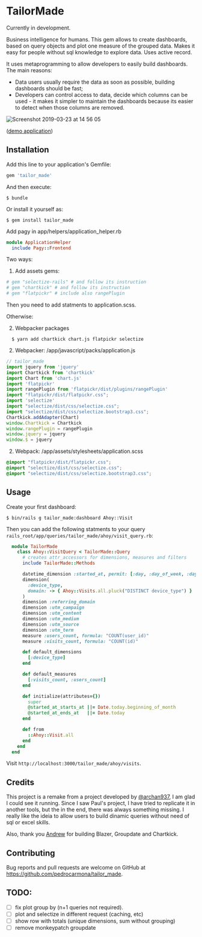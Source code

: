 # TailorMade

Currently in development.

Business intelligence for humans. This gem allows to create dashboards, based on query objects and plot one measure of the grouped data. Makes it easy for people without sql knowledge to explore data. Uses active record.

It uses metaprogramming to allow developers to easily build dashboards. The main reasons:
- Data users usually require the data as soon as possible, building dashboards should be fast;
- Developers can control access to data, decide which columns can be used - it makes it simpler to maintain the dashboards because its easier to detect when those columns are removed.

![Screenshot 2019-03-23 at 14 56 05](https://user-images.githubusercontent.com/2815199/54867179-876f9b80-4d7d-11e9-8c71-208df1aa8c0d.png)

([demo application](https://github.com/pedrocarmona/tailor_made_example))

## Installation

Add this line to your application's Gemfile:

```ruby
gem 'tailor_made'
```

And then execute:

    $ bundle

Or install it yourself as:

    $ gem install tailor_made

Add pagy in app/helpers/application_helper.rb

```ruby
module ApplicationHelper
  include Pagy::Frontend
```

Two ways:

1. Add assets gems:

```ruby
# gem "selectize-rails" # and follow its instruction
# gem "chartkick" # and follow its instruction
# gem "flatpickr" # include also rangePlugin
```
Then you need to add statments to application.scss.

Otherwise:

2. Webpacker packages

```
  $ yarn add chartkick chart.js flatpickr selectize
```

2. Webpacker: /app/javascript/packs/application.js

```js
// tailor_made
import jquery from 'jquery'
import Chartkick from 'chartkick'
import Chart from 'chart.js'
import 'flatpickr'
import rangePlugin from 'flatpickr/dist/plugins/rangePlugin'
import "flatpickr/dist/flatpickr.css";
import 'selectize'
import "selectize/dist/css/selectize.css";
import "selectize/dist/css/selectize.bootstrap3.css";
Chartkick.addAdapter(Chart)
window.Chartkick = Chartkick
window.rangePlugin = rangePlugin
window.jquery = jquery
window.$ = jquery
```

2. Webpack: /app/assets/stylesheets/application.scss

```scss
@import "flatpickr/dist/flatpickr.css";
@import "selectize/dist/css/selectize.css";
@import "selectize/dist/css/selectize.bootstrap3.css";
```
## Usage

Create your first dashboard:

    $ bin/rails g tailor_made:dashboard Ahoy::Visit


Then you can add the following statments to your query `rails_root/app/queries/tailor_made/ahoy/visit_query.rb`:


```ruby
  module TailorMade
    class Ahoy::VisitQuery < TailorMade::Query
      # creates attr_accessors for dimensions, measures and filters
      include TailorMade::Methods

      datetime_dimension :started_at, permit: [:day, :day_of_week, :day_of_month, :week, :month_of_year]
      dimension(
        :device_type,
        domain: -> { Ahoy::Visits.all.pluck("DISTINCT device_type") }
      )
      dimension :referring_domain
      dimension :utm_campaign
      dimension :utm_content
      dimension :utm_medium
      dimension :utm_source
      dimension :utm_term
      measure :users_count, formula: "COUNT(user_id)"
      measure :visits_count, formula: "COUNT(id)"

      def default_dimensions
        [:device_type]
      end

      def default_measures
        [:visits_count, :users_count]
      end

      def initialize(attributes={})
        super
        @started_at_starts_at ||= Date.today.beginning_of_month
        @started_at_ends_at   ||= Date.today
      end

      def from
        ::Ahoy::Visit.all
      end
    end
  end
```

Visit `http://localhost:3000/tailor_made/ahoy/visits`.

## Credits

This project is a remake from a project developed by [@archan937](https://github.com/archan937), I am glad I could see it running. Since I saw Paul's project, I have tried to replicate it in another tools, but the in the end, there was always something missing. I really like the ideia to allow users to build dinamic queries without need of sql or excel skills.

Also, thank you [Andrew](https://github.com/ankane) for building Blazer, Groupdate and Chartkick.

## Contributing

Bug reports and pull requests are welcome on GitHub at https://github.com/pedrocarmona/tailor_made.

## TODO:

- [ ] fix plot group by (n+1 queries not required).
- [ ] plot and selectize in different request (caching, etc)
- [ ] show row with totals (unique dimensions, sum without grouping)
- [ ] remove monkeypatch groupdate
